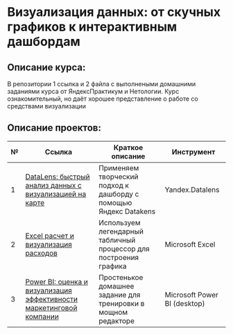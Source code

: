 # Визуализация данных: от скучных графиков к интерактивным дашбордам

## Описание курса:
В репозитории 1 ссылка и 2 файла с выполнеными домашними заданиями курса от ЯндексПрактикум и Нетологии. Курс ознакомительный, но даёт хорошее представление о работе со средствами визуализации

## Описание проектов:
|        №      | Ссылка            | Краткое описание                                                 | Инструмент              | 
|---------------|-------------------|------------------------------------------------------------------|-------------------------|
|1              |[DataLens: быстрый анализ данных с визуализацией на карте](https://datalens.yandex/a4fefaq9sizu3)| Применяем творческий подход к дашборду с помощью Яндекс Datakens | Yandex.Datalens | 
|2              |[Excel расчет и визуализация расходов](https://github.com/Darthlexx/Visualizations/blob/main/%D0%9E%D1%82%20%D1%81%D0%BA%D1%83%D1%87%D0%BD%D1%8B%D1%85%20%D0%B3%D1%80%D0%B0%D1%84%D0%B8%D0%BA%D0%BE%D0%B2%20%D0%BA%20%D0%B8%D0%BD%D1%82%D0%B5%D1%80%D0%B0%D0%BA%D1%82%D0%B8%D0%B2%D0%BD%D1%8B%D0%BC%20%D0%B4%D0%B0%D1%88%D0%B1%D0%BE%D1%80%D0%B4%D0%B0%D0%BC%20(%D0%9D%D0%B5%D1%82%D0%BE%D0%BB%D0%BE%D0%B3%D0%B8%D1%8F)/DZ.xlsx)| Используем легендарный табличный процессор для построения графика | Microsoft Excel |
|3              |[Power BI: оценка и визуализация эффективности маркетинговой компании](https://github.com/Darthlexx/Visualizations/blob/main/%D0%9E%D1%82%20%D1%81%D0%BA%D1%83%D1%87%D0%BD%D1%8B%D1%85%20%D0%B3%D1%80%D0%B0%D1%84%D0%B8%D0%BA%D0%BE%D0%B2%20%D0%BA%20%D0%B8%D0%BD%D1%82%D0%B5%D1%80%D0%B0%D0%BA%D1%82%D0%B8%D0%B2%D0%BD%D1%8B%D0%BC%20%D0%B4%D0%B0%D1%88%D0%B1%D0%BE%D1%80%D0%B4%D0%B0%D0%BC%20(%D0%9D%D0%B5%D1%82%D0%BE%D0%BB%D0%BE%D0%B3%D0%B8%D1%8F)/DZ.pbix)| Простенькое домашнее задание для тренировки в мощном редакторе | Microsoft Power BI (desktop) |
























